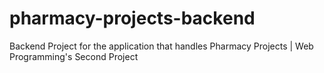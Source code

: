 # pharmacy-projects-backend
Backend Project for the application that handles Pharmacy Projects | Web Programming's Second Project 
